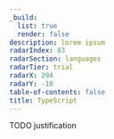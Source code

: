 ```yaml
---
_build:
  list: true
  render: false
description: lorem ipsum
radarIndex: 83
radarSection: languages
radarTier: trial
radarX: 294
radarY: -10
table-of-contents: false
title: TypeScript
---
```


TODO justification
